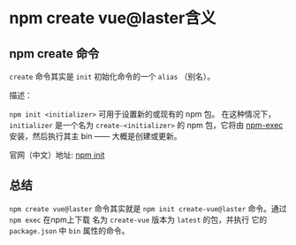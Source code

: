 # npm create vue@laster含义

## npm create 命令

`create` 命令其实是 `init` 初始化命令的一个 `alias` （别名）。

描述：

`npm init <initializer>` 可用于设置新的或现有的 npm 包。
在这种情况下，`initializer` 是一个名为 `create-<initializer>` 的 npm 包，它将由 [npm-exec](https://npm.nodejs.cn/cli/v10/commands/npm-exec) 安装，然后执行其主 bin —— 大概是创建或更新。

官网（中文）地址: [npm init](https://npm.nodejs.cn/cli/v10/commands/npm-init)

## 总结

`npm create vue@laster` 命令其实就是 `npm init create-vue@laster` 命令。通过`npm exec` 在npm上下载 名为 `create-vue` 版本为 `latest` 的包，并执行 它的 `package.json` 中 `bin` 属性的命令。